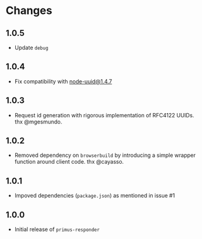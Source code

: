# Changes

## 1.0.5
* Update `debug`

## 1.0.4
* Fix compatibility with node-uuid@1.4.7

## 1.0.3
* Request id generation with rigorous implementation of RFC4122 UUIDs. thx @mgesmundo.

## 1.0.2
* Removed dependency on `browserbuild` by introducing a simple wrapper function around client code. thx @cayasso.

## 1.0.1
* Impoved dependencies (`package.json`) as mentioned in issue #1

## 1.0.0
* Initial release of `primus-responder`

